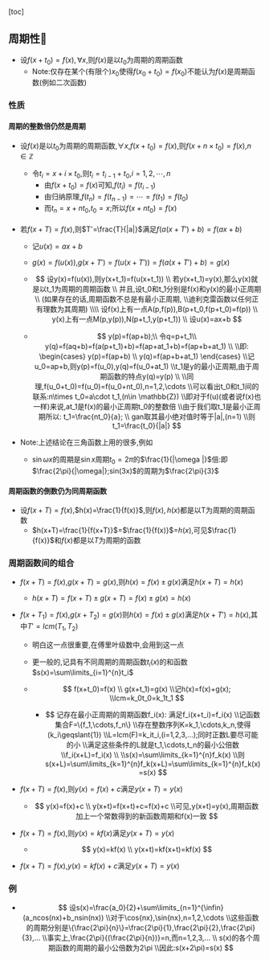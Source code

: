 [toc]

## 周期性🎈

- 设$f(x+t_0)=f(x),\forall{x}$,则$f(x)$是以$t_0$为周期的周期函数
  - Note:仅存在某个(有限个)$x_0$使得$f(x_0+t_0)=f(x_0)$不能认为$f(x)$是周期函数(例如二次函数)

### 性质

#### 周期的整数倍仍然是周期

- 设$f(x)$是以$t_0$为周期的周期函数,$\forall{x}$,$f(x+t_0)=f(x)$,则$f(x+n\times{t_0})=f(x)$,$n\in\mathbb{Z}$

  - 令$t_i=x+i\times{t_0}$,则$t_i=t_{i-1}+t_0$,$i=1,2,\cdots,n$
    - 由$f(x+t_0)=f(x)$可知,$f(t_i)=f(t_{i-1})$
    - 由归纳原理,$f(t_n)=f(t_{n-1})=\cdots=f(t_{1})=f(t_{0})$
    - 而$t_n=x+nt_0$,$t_0=x$;所以$f(x+nt_0)=f(x)$

#### 

- 若$f(x+T)=f(x)$,则$T'=\frac{T}{|a|}$满足$f(a(x+T')+b)=f(ax+b)$

  - 记$u(x)=ax+b$ 

  - $g(x)=f(u(x))$,$g(x+T')=f(u(x+T'))=f(a(x+T')+b)=g(x)$

  - $$
    设y(x)=f(u(x)),则y(x+t_1)=f(u(x+t_1))
    \\
    若y(x+t_1)=y(x),那么y(x)就是以t_1为周期的周期函数
    \\
    并且,设t_0和t_1分别是f(x)和y(x)的最小正周期\\
    (如果存在的话,周期函数不总是有最小正周期,
    \\迪利克雷函数以任何正有理数为其周期)
    \\\\
    设f(x)上有一点A(p,f(p)),B(p+t_0,f(p+t_0)=f(p))
    \\
    y(x)上有一点M(p,y(p)),N(p+t_1,y(p+t_1))
    \\
    设u(x)=ax+b
    $$

  - $$
    y(p)=f(ap+b);\\
    令q=p+t_1\\
    y(q)=f(aq+b)=f(a(p+t_1)+b)=f(ap+at_1+b)=f(ap+b+at_1)
    \\
    \\即:
    \begin{cases}
    y(p)=f(ap+b)
    \\
    y(q)=f(ap+b+at_1)
    \end{cases}
    \\记u_0=ap+b,则y(p)=f(u_0),y(q)=f(u_0+at_1)
    \\t_1是y的最小正周期,由于周期函数的特点y(q)=y(p)
    \\
    \\同理,f(u_0+t_0)=f(u_0)=f(u_0+nt_0),n=1,2,\cdots
    \\可以看出t_0和t_1间的联系:n\times t_0=a\cdot t_1,(n\in \mathbb{Z})
    \\即对于f(u)(或者说f(x)也一样)来说,at_1是f(x)的最小正周期t_0的整数倍
    \\由于我们取t_1是最小正周期所以:
    t_1=\frac{nt_0}{a};
    \\
    gan取其最小绝对值时等于|a|,(n=1)
    \\则t_1=\frac{t_0}{|a|}
    $$

- Note:上述结论在三角函数上用的很多,例如

  - $\sin\omega x$的周期是$\sin x$周期$t_0=2\pi$的$\frac{1}{|\omega |}$倍:即$\frac{2\pi}{|\omega|};sin(3x)$的周期为$\frac{2\pi}{3}$


#### 周期函数的倒数仍为同周期函数

- 设$f(x+T)=f(x)$,$h(x)=\frac{1}{f(x)}$,则$f(x),h(x)$都是以T为周期的周期函数
  - $h(x+T)=\frac{1}{f(x+T)}$=$\frac{1}{f(x)}$=$h(x)$,可见$\frac{1}{f(x)}$和$f(x)$都是以$T$为周期的函数



### 周期函数间的组合

- $f(x+T)=f(x)$,$g(x+T)=g(x)$,则$h(x)=f(x)\pm{g(x)}$满足$h(x+T)=h(x)$

  - $h(x+T)=f(x+T)\pm{g(x+T)}=f(x)\pm{g(x)}=h(x)$

- $f(x+T_1)=f(x)$,$g(x+T_2)=g(x)$则$h(x)=f(x)\pm{g(x)}$满足$h(x+T')=h(x)$,其中$T'=lcm(T_1,T_2)$

  - 明白这一点很重要,在傅里叶级数中,会用到这一点


  - 更一般的,记具有不同周期的周期函数$t_i(x)$的和函数$s(x)=\sum\limits_{i=1}^{n}t_i$

  - $$
    f(x+t_0)=f(x)
    \\
    g(x+t_1)=g(x)
    \\记h(x)=f(x)+g(x);
    \\lcm=k_0t_0=k_1t_1
    $$

    - $$
      记存在最小正周期的周期函数f_i(x):
      满足f_i(x+t_i)=f_i(x)
      \\记函数集合F=\{f_1,\cdots,f_n\}
      \\存在整数序列K=k_1,\cdots,k_n,使得(k_i\geqslant{1})
      \\L=lcm(F)=k_it_i,(i=1,2,3,...);同时正数L要尽可能的小
      \\满足这些条件的L就是t_1,\cdots,t_n的最小公倍数
      \\f_i(x+L)=f_i(x)
      \\
      \\s(x)=\sum\limits_{k=1}^{n}f_k(x)
      \\则s(x+L)=\sum\limits_{k=1}^{n}f_k(x+L)=\sum\limits_{k=1}^{n}f_k(x)=s(x)
      $$

- $f(x+T)=f(x)$,则$y(x)=f(x)+c$满足$y(x+T)=y(x)$

  - $$
    y(x)=f(x)+c
    \\
    y(x+t)=f(x+t)+c=f(x)+c
    \\可见,y(x+t)=y(x),周期函数加上一个常数得到的新函数周期和f(x)一致
    $$

    

- $f(x+T)=f(x)$,则$y(x)=kf(x)$满足$y(x+T)=y(x)$

  - $$
    y(x)=kf(x)
    \\
    y(x+t)=kf(x+t)=kf(x)
    $$

- $f(x+T)=f(x)$,$y(x)=kf(x)+c$满足$y(x+T)=y(x)$

### 例

- $$
  设s(x)=\frac{a_0}{2}+\sum\limits_{n=1}^{\infin}(a_ncos(nx)+b_nsin(nx))
  \\对于\cos{nx},\sin{nx},n=1,2,\cdots
  \\这些函数的周期分别是\{\frac{2\pi}{n}\}=\frac{2\pi}{1},\frac{2\pi}{2},\frac{2\pi}{3},...
  \\事实上,\frac{2\pi}{(\frac{2\pi}{n})}=n,而n=1,2,3,...
  \\
  s(x)的各个周期函数的周期的最小公倍数为2\pi
  \\因此:s(x+2\pi)=s(x)
  $$

  

